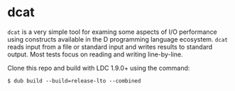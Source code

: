 # dcat

`dcat` is a very simple tool for examing some aspects of I/O performance using constructs available in the D programming language ecosystem. `dcat` reads input from a file or standard input and writes results to standard output. Most tests focus on reading and writing line-by-line.

Clone this repo and build with LDC 1.9.0+ using the command:
```
$ dub build --build=release-lto --combined
```
